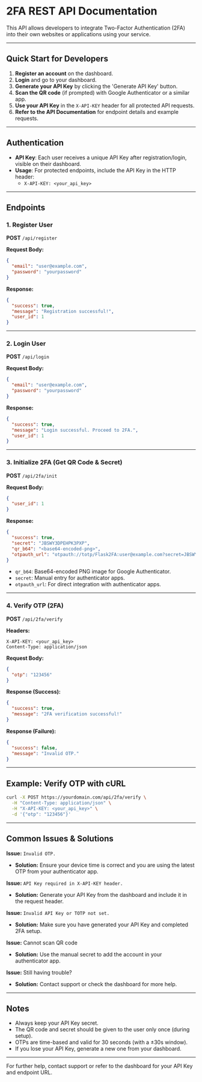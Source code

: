 # 2FA REST API Documentation

This API allows developers to integrate Two-Factor Authentication (2FA) into their own websites or applications using your service.

---

## Quick Start for Developers

1. **Register an account** on the dashboard.
2. **Login** and go to your dashboard.
3. **Generate your API Key** by clicking the 'Generate API Key' button.
4. **Scan the QR code** (if prompted) with Google Authenticator or a similar app.
5. **Use your API Key** in the `X-API-KEY` header for all protected API requests.
6. **Refer to the API Documentation** for endpoint details and example requests.

---

## Authentication
- **API Key**: Each user receives a unique API Key after registration/login, visible on their dashboard.
- **Usage**: For protected endpoints, include the API Key in the HTTP header:
  - `X-API-KEY: <your_api_key>`

---

## Endpoints

### 1. Register User
**POST** `/api/register`

**Request Body:**
```json
{
  "email": "user@example.com",
  "password": "yourpassword"
}
```
**Response:**
```json
{
  "success": true,
  "message": "Registration successful!",
  "user_id": 1
}
```

---

### 2. Login User
**POST** `/api/login`

**Request Body:**
```json
{
  "email": "user@example.com",
  "password": "yourpassword"
}
```
**Response:**
```json
{
  "success": true,
  "message": "Login successful. Proceed to 2FA.",
  "user_id": 1
}
```

---

### 3. Initialize 2FA (Get QR Code & Secret)
**POST** `/api/2fa/init`

**Request Body:**
```json
{
  "user_id": 1
}
```
**Response:**
```json
{
  "success": true,
  "secret": "JBSWY3DPEHPK3PXP",
  "qr_b64": "<base64-encoded-png>",
  "otpauth_url": "otpauth://totp/Flask2FA:user@example.com?secret=JBSWY3DPEHPK3PXP&issuer=Flask2FA"
}
```
- `qr_b64`: Base64-encoded PNG image for Google Authenticator.
- `secret`: Manual entry for authenticator apps.
- `otpauth_url`: For direct integration with authenticator apps.

---

### 4. Verify OTP (2FA)
**POST** `/api/2fa/verify`

**Headers:**
```
X-API-KEY: <your_api_key>
Content-Type: application/json
```
**Request Body:**
```json
{
  "otp": "123456"
}
```
**Response (Success):**
```json
{
  "success": true,
  "message": "2FA verification successful!"
}
```
**Response (Failure):**
```json
{
  "success": false,
  "message": "Invalid OTP."
}
```

---

## Example: Verify OTP with cURL
```bash
curl -X POST https://yourdomain.com/api/2fa/verify \
  -H "Content-Type: application/json" \
  -H "X-API-KEY: <your_api_key>" \
  -d '{"otp": "123456"}'
```

---

## Common Issues & Solutions

**Issue:** `Invalid OTP.`
- **Solution:** Ensure your device time is correct and you are using the latest OTP from your authenticator app.

**Issue:** `API Key required in X-API-KEY header.`
- **Solution:** Generate your API Key from the dashboard and include it in the request header.

**Issue:** `Invalid API Key or TOTP not set.`
- **Solution:** Make sure you have generated your API Key and completed 2FA setup.

**Issue:** Cannot scan QR code
- **Solution:** Use the manual secret to add the account in your authenticator app.

**Issue:** Still having trouble?
- **Solution:** Contact support or check the dashboard for more help.

---

## Notes
- Always keep your API Key secret.
- The QR code and secret should be given to the user only once (during setup).
- OTPs are time-based and valid for 30 seconds (with a ±30s window).
- If you lose your API Key, generate a new one from your dashboard.

---

For further help, contact support or refer to the dashboard for your API Key and endpoint URL. 